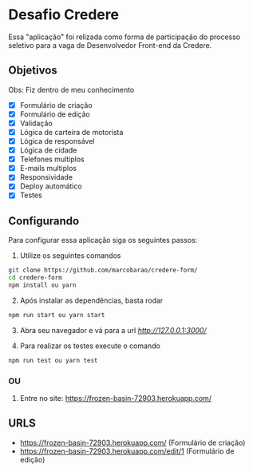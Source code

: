 # Desafio Credere

Essa "aplicação" foi relizada como forma de participação do processo seletivo para a vaga de Desenvolvedor Front-end da Credere.

## Objetivos

Obs: Fiz dentro de meu conhecimento

- [x] Formulário de criação
- [x] Formulário de edição
- [x] Validação
- [x] Lógica de carteira de motorista
- [x] Lógica de responsável
- [x] Lógica de cidade
- [x] Telefones multiplos
- [x] E-mails multiplos
- [x] Responsividade
- [x] Deploy automático
- [x] Testes

## Configurando

Para configurar essa aplicação siga os seguintes passos:

1. Utilize os seguintes comandos

```bash
git clone https://github.com/marcobarao/credere-form/
cd credere-form
npm install ou yarn
```

2. Após instalar as dependências, basta rodar

```bash
npm run start ou yarn start
```

3. Abra seu navegador e vá para a url _http://127.0.0.1:3000/_

4. Para realizar os testes execute o comando

```bash
npm run test ou yarn test
```

### OU

1. Entre no site: https://frozen-basin-72903.herokuapp.com/


## URLS

- https://frozen-basin-72903.herokuapp.com/ (Formulário de criação)
- https://frozen-basin-72903.herokuapp.com/edit/1 (Formulário de edição)
